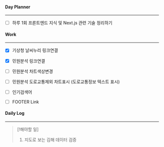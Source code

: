 
#### Day Planner
---
- [ ] 하루 1회 프론트엔드 지식 및 Next.js 관련 기술 정리하기


#### Work
---
- [x] 기상청 날씨누리 링크연결
- [x] 민원분석 링크연결
- [ ] 민원분석 차트색상변경
- [ ] 민원분석 도로교통제외 차트표시 (도로교통정보 텍스트 표시)
- [ ] 인기검색어
- [ ] FOOTER Link


#### Daily Log
---
> [!해야할 일]
> 1. 지도로 보는 김해 데이터 검증
